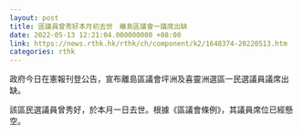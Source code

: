 ```yaml
---
layout: post
title: 區議員曾秀好本月初去世　離島區議會一議席出缺
date: 2022-05-13 12:21:04.000000000 +08:00
link: https://news.rthk.hk/rthk/ch/component/k2/1648374-20220513.htm
categories: rthk
---
```


​政府今日在憲報刊登公告，宣布離島區議會坪洲及喜靈洲選區一民選議員議席出缺。

該區民選議員曾秀好，於本月一日去世。根據《區議會條例》，其議員席位已經懸空。
